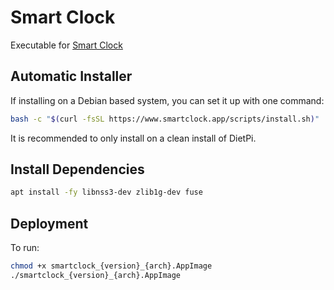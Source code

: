 # Smart Clock

Executable for [Smart Clock](https://www.smartclock.app)

## Automatic Installer

If installing on a Debian based system, you can set it up with one command:
```bash
bash -c "$(curl -fsSL https://www.smartclock.app/scripts/install.sh)"
```
It is recommended to only install on a clean install of DietPi.

## Install Dependencies

```bash
apt install -fy libnss3-dev zlib1g-dev fuse
```

## Deployment

To run:

```bash
chmod +x smartclock_{version}_{arch}.AppImage
./smartclock_{version}_{arch}.AppImage
```
